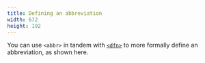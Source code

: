 ```yaml
---
title: Defining an abbreviation
width: 672
height: 192
---
```

You can use `<abbr>` in tandem with
[`<dfn>`](/en-US/docs/Web/HTML/Element/dfn) to more formally define an abbreviation, as shown here.

